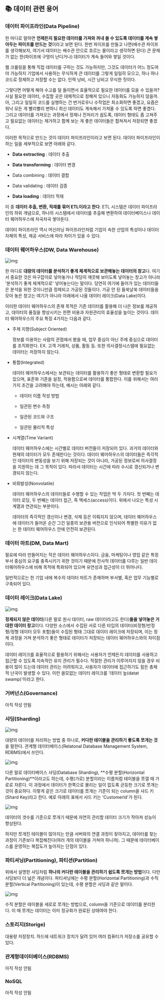 ## :books: 데이터 관련 용어

### 데이터 파이프라인(Data Pipeline)

한 마디로 말하면 **언제든지 필요한 데이터를 가져와 꺼내 쓸 수 있도록 데이터를 계속 쌓아두는 파이프를 만드는 것**이라고 보면 된다. 한번 파이프를 만들고 나면(배수관 파이프를 생각해보자, 여기서 데이터는 배수관 안으로 흐르는 물이라고 생각하면 된다) 큰 문제가 없는 한(파이프에 구멍이 난다거나) 데이터가 계속 들어와 쌓일 것이다.

웹 크롤링을 통해 직접 데이터를 구하는 것도 가능하지만, 그것도 데이터가 어느 정도여야 가능하지 기업에서 사용하는 무식하게 큰 데이터를 그렇게 일일히 모으고, 하나 하나 코드로 정제하고 저장할 수는 없다. 인력 낭비, 시간 낭비고 무식한 짓이다.  

그렇다면 어떻게 해야 수고를 덜 들이면서 효율적으로 필요한 데이터를 모을 수 있을까? 사실 필요한 데이터, 수집할 곳은 대체적으로 정해져 있으니 자동화도 가능하지 않을까. 아, 그리고 일일히 코드를 실행하는 건 번거로우니 수작업은 최소화하면 좋겠고, 요즘은 워낙 모든 게 빨리빨리 변하니 최신 데이터도 계속해서 가져올 수 있도록 하면 좋겠다. 그리고 데이터를 가져오는 과정에서 정제나 전처리가 쉽도록, 데이터 형태도 좀 고쳐주고 필요없는 데이터는 제거하고 함께 보는 게 좋은 데이터들은 합쳐져서 저장되면 좋겠다. 

이러한 목적으로 만드는 것이 데이터 파이프라인이라고 보면 된다. 데이터 파이프라인이 하는 일을 세부적으로 보면 아래와 같다. 

- **Data extracting** : 데이터 추출

- **Data transforming** : 데이터 변경

- Data combining : 데이터 결합

- Data validating : 데이터 검증

- **Data loading** : 데이터 적재

  

이 중 **데이터 추출, 변환, 적재를 묶어 ETL이라고 한다**. ETL 시스템은 데이터 파이프라인의 하위 개념으로, 하나의 시스템에서 데이터를 추출해 변환하여 데이터베이스나 데이터 웨어하우스에 차곡차곡 쌓아둔다.  

데이터 파이프라인 역시 머신러닝 파이프라인처럼 기업이 속한 산업의 특성이나 데이터 자체의 특성, 제공 서비스에 따라 차이가 있을 수 있다.

### 데이터 웨어하우스(DW, Data Warehouse)

![img](https://1.bp.blogspot.com/-m6YHd8GtIRo/X0tf9_oCw4I/AAAAAAAArYQ/oJFS2Ix37O0xBDQo3eaAWBKOzT08rqXrgCPcBGAsYHg/s640/Snowflake_Modern_Data_Architectures.png)

한 마디로 **대량의 데이터를 분석하기 좋게 체계적으로 보관해놓는 데이터의 창고**다. 여기서 중요한 것은 마구잡이로 넣어놓거나 적당히 깨끗해 보이도록 넣어놓는 창고가 아니라 '분석하기 좋게 체계적으로' 넣어놓는다는 말이다. 당연히 여기에 들어가 있는 데이터들은 분석을 위한 것이니만큼 정제되고 가공된 것들이다. 가공 안 된 들쑥날쑥 데이터들을 모아 놓은 창고는 여기가 아니라 아래에서 나올 데이터 레이크(Data Lake)이다. 

이러한 데이터 웨어하우스의 존재 목적은 기존 데이터를 활용해 더 나은 정보를 제공하고, 데이터의 품질을 향상시키는 한편 비용과 자원관리의 효율성을 높이는 것이다. 데이터 웨어하우스의 주요 특징 4가지는 다음과 같다.

- 주제 지향(Subject Oriented)

  정보를 이용하는 사람의 관점에서 봤을 때, 업무 중심이 아닌 주제 중심으로 데이터를 조직화한다. EX. 고객 거래처, 상품, 활동 등. 또한 의사결정시스템에 필요없는 데이터는 저장하지 않는다. 

- 통합(Integrated)

  데이터 웨어하우스에서는 보관되는 데이터를 활용하기 좋은 형태로 변환할 필요가 있으며, 표준화 기준을 설정, 적용함으로써 데이터를 통합한다. 이를 위해서는 여러가지 조건을 고려해야 하는데, 예시는 아래와 같다. 

  - 데이터 이름 작성 방법

  - 일관된 변수 측정

  - 일관된 코드와 구조

  - 일관된 물리적 특성

    

- 시계열(Time Variant)

  데이터 웨어하우스에는 시간별로 데이터 버전들이 저장되어 있다. 과거의 데이터와 현재의 데이터가 모두 존재한다는 것이다. 데이터 웨어하우스의 데이터들은 즉각적인 데이터의 변동성을 보기 위해 저장되는 것이 아니라, 가공된 정보로써 의사결정을 지원하는 데 그 목적이 있다.  따라서 데이터는 시간에 따라 수시로 갱신되거나 변경되지 않는다.

  

- 비휘발성(Nonvolatile)

  데이터 웨어하우스의 데이터들로 수행할 수 있는 작업은 딱 두 가지다. 첫 번째는 데이터 로딩, 두 번째는 데이터 접근, 즉 엑세스(access)이다. 위에서 나오는 특성 시계열과 연관되는 부분이다. 

  데이터의 즉각적인 갱신이나 변경, 삭제 등은 이뤄지지 않으며, 데이터 웨어하우스에 데이터가 들어온 순간 그건 일종의 보관용 버전으로 인식되어 특별한 이유가 없는 한 데이터 웨어하우스 안에 안전히 보관된다.



### 데이터 마트(DM, Data Mart)

필요에 따라 만들어지는 작은 데이터 웨어하우스이다. 금융, 마케팅이나 영업 같은 특정 부서 중심의 요구를 충족시키기 위한 것이기 때문에 전사적 데이터를 다루는 일반 데이터웨어하우스에 비해 목적에 특화되어 있으며 유연성과 접근성이 더 뛰어나다. 

일반적으로는 한 기업 내에 복수의 데이터 마트가 존재하며 부서별, 혹은 업무 기능별로 구축되어 있다. 



### 데이터 레이크(Data Lake)

![img](https://blog.kakaocdn.net/dn/bB4iBA/btqDF10MTZL/p6qoqYP63s0lcYIS877BkK/img.jpg)

**정제되지 않은 데이터**(다른 말로 원시 데이터, raw 데이터라고도 한다)**들을 넣어놓은 거대한 데이터 창고**이다. 다양한 소스에서 수집된 서로 다른 타입의 데이터(비정형/반정형/정형 데이터 모두 포함)들이 수집된 형태 그대로 데이터 레이크에 저장되며, 이는 정제 과정을 거쳐 분석하기 좋은 형태로 데이터가 저장되는 데이터 웨어하우스와의 차이점이다. 

데이터 레이크를 효율적으로 활용하기 위해서는 사용자가 언제든지 데이터를 사용하고 접근할 수 있도록 지속적인 유지 관리가 필수다.  적절한 관리가 이루어지지 않을 경우 비용이 많이 드는데 데이터 관리는 어려워지고, 사용자가 데이터에 접근하기도 힘든 총체적 난국이 발생할 수 있다. 이런 쓸모없는 데이터 레이크를 '데이터 늪(datat swamp)'이라고 한다. 



### 거버넌스(Governance)

아직 작성 안됨



### 샤딩(Sharding)

![img](http://wiki.hash.kr/images/thumb/d/d9/%EC%83%A4%EC%95%84%EB%94%A9.PNG/400px-%EC%83%A4%EC%95%84%EB%94%A9.PNG)

대량의 데이터를 처리하는 방법 중 하나로, **커다란 테이블을 관리하기 좋도록 쪼개는 것**을 말한다. 관계형 데이터베이스(Relatonal Database Management System, RDBMS)에서 쓰인다. 

![img](https://t1.daumcdn.net/cfile/tistory/999A8D4B5B5E9A852C)



다른 말로 데이터베이스 샤딩(Database Sharding), **수평 분할(Horizontal Partitioning)**이라고도 하는데, 수평(가로) 분할이라는 이름처럼 테이블을 쪼갤 때 가로로 자른다. 이 과정에서 데이터가 한쪽으로 몰리는 일이 없도록 균등한 크기로 쪼개는 것이 중요하다. 이렇게 같은 크기로 데이터를 쪼개는 기준이 되는 column을 샤드 키(Shard Key)라고 한다. 예로 아래의 표에서 샤드 키는 'CustomerId'가 된다.



![img](https://t1.daumcdn.net/cfile/tistory/99BC2F4F5B5E9E242B)



 데이터의 갯수를 기준으로 쪼개기 때문에 자연히 관리할 데이터 크기가 작아져 성능이 향상된다. 

하지만 쪼개진 테이블이 많아지는 만큼 서버와의 연결 과정이 잦아지고, 데이터를 찾는 과정이 기존보다 복잡해진다(여러 개의 테이블을 거쳐야 하니까). 그 때문에 데이터베이스를 운영하는 복잡도가 높아지는 단점이 있다. 



### 파티셔닝(Partitioning), 파티션(Partition)

위에서 설명한 샤딩처럼 **하나의 커다란 테이블을 관리하기 쉽도록 쪼개는 방법**이다. 다만 샤딩보다 더 넓은 개념이다. 파티셔닝에는 수평 분할(Horizontal Partitioning)과 수직 분할(Vertical Partitioning)이 있는데, 수평 분할은 샤딩과 같은 말이다. 

![img](https://t1.daumcdn.net/cfile/tistory/9905D5415B5E9B8819)

수직 분할은 테이블을 세로로 쪼개는 방법으로, column을 기준으로 데이터를 분리한다. 이 때 쪼개는 데이터는 이미 정규화가 완료된 상태여야 한다. 



### 스토리지(Storige)

대용량 저장장치. 하드에 네트워크 장치가 달려 있어 여러 컴퓨터가 저장소를 공유할 수 있다. 



### 관계형데이터베이스(RDBMS)

아직 작성 안됨



### NoSQL

아직 작성 안됨